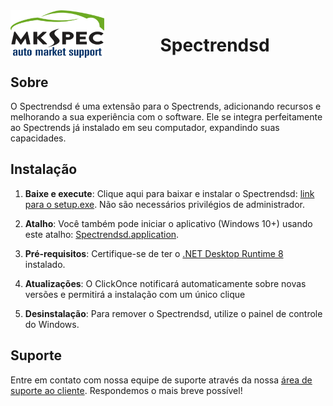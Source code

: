 <img src="logo-mkspec-header-1.png" alt="MKSPEC logo"  align="left"/>
<h1 align="center"> Spectrendsd</h1>

## Sobre 

O Spectrendsd é uma extensão para o Spectrends, adicionando recursos e melhorando a sua experiência com o software. Ele se integra perfeitamente ao Spectrends já instalado em seu computador, expandindo suas capacidades.

## Instalação

1. <b>Baixe e execute</b>:  Clique aqui para baixar e instalar o Spectrendsd: <a id="InstallButton" href="setup.exe">link para o setup.exe</a>. Não são necessários privilégios de administrador.

2. <b>Atalho</b>: Você também pode iniciar o aplicativo (Windows 10+) usando este atalho: <a href="https://marcos-mkspec.github.io/spectrendsd-install/Spectrendsd.application"> Spectrendsd.application</a>.

3. <b>Pré-requisitos</b>: Certifique-se de ter o [.NET Desktop Runtime 8](https://get.dot.net/8) instalado.

4. <b>Atualizações</b>: O ClickOnce notificará automaticamente sobre novas versões e permitirá a instalação com um único clique
  
5. <b>Desinstalação</b>: Para remover o Spectrendsd, utilize o painel de controle do Windows.

## Suporte

Entre em contato com nossa equipe de suporte através da nossa <a href="https://website.mkspecweb.com.br/area-do-cliente/">área de suporte ao cliente</a>. Respondemos o mais breve possível!
